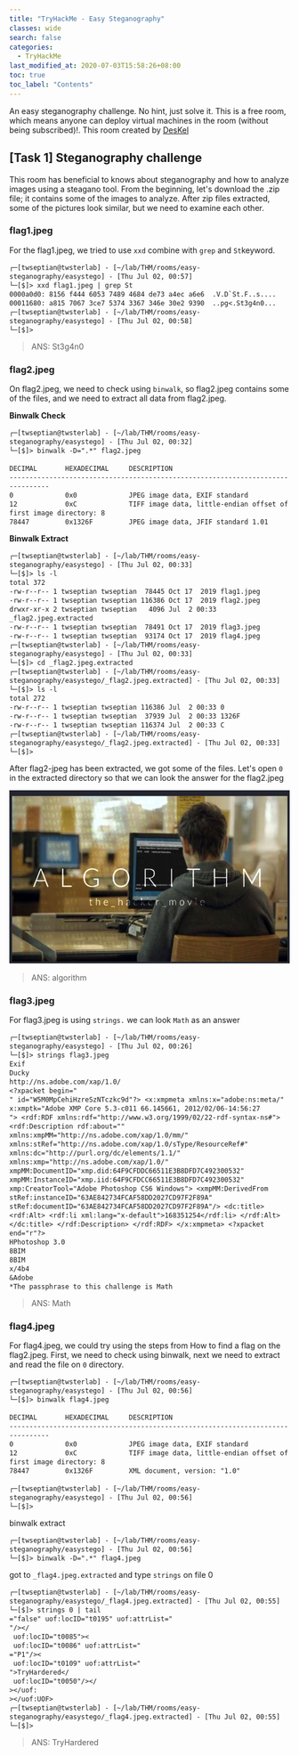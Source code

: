 ```yaml
---
title: "TryHackMe - Easy Steganography"
classes: wide
search: false
categories: 
  - TryHackMe
last_modified_at: 2020-07-03T15:58:26+08:00
toc: true
toc_label: "Contents"
---
```


An easy steganography challenge. No hint, just solve it. This is a free room, which means anyone can deploy virtual machines in the room (without being subscribed)!. 
This room created by [DesKel](https://tryhackme.com/p/DesKel)

## [Task 1] Steganography challenge

This room has beneficial to knows about steganography and how to analyze images using a steagano tool. From the beginning, let's download the .zip file; it contains some of the images to analyze. After zip files extracted, some of the pictures look similar, but we need to examine each other.

### flag1.jpeg

For the flag1.jpeg, we tried to use `xxd` combine with `grep` and `St`keyword.

```shell
┌─[twseptian@twsterlab] - [~/lab/THM/rooms/easy-steganography/easystego] - [Thu Jul 02, 00:57]
└─[$]> xxd flag1.jpeg | grep St
0000a0d0: 8156 f444 6053 7489 4684 de73 a4ec a6e6  .V.D`St.F..s....
00011680: a815 7067 3ce7 5374 3367 346e 30e2 9390  ..pg<.St3g4n0...
┌─[twseptian@twsterlab] - [~/lab/THM/rooms/easy-steganography/easystego] - [Thu Jul 02, 00:58]
└─[$]> 

```
> ANS: St3g4n0

### flag2.jpeg

On flag2.jpeg, we need to check using `binwalk`, so flag2.jpeg contains some of the files, and we need to extract all data from flag2.jpeg.

**Binwalk Check**
```shell
┌─[twseptian@twsterlab] - [~/lab/THM/rooms/easy-steganography/easystego] - [Thu Jul 02, 00:32]
└─[$]> binwalk -D=".*" flag2.jpeg 

DECIMAL       HEXADECIMAL     DESCRIPTION
--------------------------------------------------------------------------------
0             0x0             JPEG image data, EXIF standard
12            0xC             TIFF image data, little-endian offset of first image directory: 8
78447         0x1326F         JPEG image data, JFIF standard 1.01
```

**Binwalk Extract**
```shell
┌─[twseptian@twsterlab] - [~/lab/THM/rooms/easy-steganography/easystego] - [Thu Jul 02, 00:33]
└─[$]> ls -l
total 372
-rw-r--r-- 1 twseptian twseptian  78445 Oct 17  2019 flag1.jpeg
-rw-r--r-- 1 twseptian twseptian 116386 Oct 17  2019 flag2.jpeg
drwxr-xr-x 2 twseptian twseptian   4096 Jul  2 00:33 _flag2.jpeg.extracted
-rw-r--r-- 1 twseptian twseptian  78491 Oct 17  2019 flag3.jpeg
-rw-r--r-- 1 twseptian twseptian  93174 Oct 17  2019 flag4.jpeg
┌─[twseptian@twsterlab] - [~/lab/THM/rooms/easy-steganography/easystego] - [Thu Jul 02, 00:33]
└─[$]> cd _flag2.jpeg.extracted 
┌─[twseptian@twsterlab] - [~/lab/THM/rooms/easy-steganography/easystego/_flag2.jpeg.extracted] - [Thu Jul 02, 00:33]
└─[$]> ls -l
total 272
-rw-r--r-- 1 twseptian twseptian 116386 Jul  2 00:33 0
-rw-r--r-- 1 twseptian twseptian  37939 Jul  2 00:33 1326F
-rw-r--r-- 1 twseptian twseptian 116374 Jul  2 00:33 C
┌─[twseptian@twsterlab] - [~/lab/THM/rooms/easy-steganography/easystego/_flag2.jpeg.extracted] - [Thu Jul 02, 00:33]
└─[$]> 
```
After flag2-jpeg has been extracted, we got some of the files. Let's open `0` in the extracted directory so that we can look the answer for the flag2.jpeg

![flag2-jpeg](/assets/images/thm-easy-steganography/flag2-jpeg.png)

> ANS: algorithm

### flag3.jpeg

For flag3.jpeg is using `strings.` we can look `Math` as an answer 

```shell
┌─[twseptian@twsterlab] - [~/lab/THM/rooms/easy-steganography/easystego] - [Thu Jul 02, 00:26]
└─[$]> strings flag3.jpeg 
Exif
Ducky
http://ns.adobe.com/xap/1.0/
<?xpacket begin="
" id="W5M0MpCehiHzreSzNTczkc9d"?> <x:xmpmeta xmlns:x="adobe:ns:meta/" x:xmptk="Adobe XMP Core 5.3-c011 66.145661, 2012/02/06-14:56:27        "> <rdf:RDF xmlns:rdf="http://www.w3.org/1999/02/22-rdf-syntax-ns#"> <rdf:Description rdf:about="" xmlns:xmpMM="http://ns.adobe.com/xap/1.0/mm/" xmlns:stRef="http://ns.adobe.com/xap/1.0/sType/ResourceRef#" xmlns:dc="http://purl.org/dc/elements/1.1/" xmlns:xmp="http://ns.adobe.com/xap/1.0/" xmpMM:DocumentID="xmp.did:64F9CFDDC66511E3B8DFD7C492300532" xmpMM:InstanceID="xmp.iid:64F9CFDCC66511E3B8DFD7C492300532" xmp:CreatorTool="Adobe Photoshop CS6 Windows"> <xmpMM:DerivedFrom stRef:instanceID="63AE842734FCAF58DD2027CD97F2F89A" stRef:documentID="63AE842734FCAF58DD2027CD97F2F89A"/> <dc:title> <rdf:Alt> <rdf:li xml:lang="x-default">168351254</rdf:li> </rdf:Alt> </dc:title> </rdf:Description> </rdf:RDF> </x:xmpmeta> <?xpacket end="r"?>
HPhotoshop 3.0
8BIM
8BIM
x/4b4
&Adobe
*The passphrase to this challenge is Math
```
> ANS: Math

### flag4.jpeg

For flag4.jpeg, we could try using the steps from How to find a flag on the flag2.jpeg. First, we need to check using binwalk, next we need to extract and read the file on `0` directory.
```shell
┌─[twseptian@twsterlab] - [~/lab/THM/rooms/easy-steganography/easystego] - [Thu Jul 02, 00:56]
└─[$]> binwalk flag4.jpeg 

DECIMAL       HEXADECIMAL     DESCRIPTION
--------------------------------------------------------------------------------
0             0x0             JPEG image data, EXIF standard
12            0xC             TIFF image data, little-endian offset of first image directory: 8
78447         0x1326F         XML document, version: "1.0"

┌─[twseptian@twsterlab] - [~/lab/THM/rooms/easy-steganography/easystego] - [Thu Jul 02, 00:56]
└─[$]> 
```

binwalk extract
```shell
┌─[twseptian@twsterlab] - [~/lab/THM/rooms/easy-steganography/easystego] - [Thu Jul 02, 00:56]
└─[$]> binwalk -D=".*" flag4.jpeg     
```

got to `_flag4.jpeg.extracted` and type `strings` on file 0
```shell
┌─[twseptian@twsterlab] - [~/lab/THM/rooms/easy-steganography/easystego/_flag4.jpeg.extracted] - [Thu Jul 02, 00:55]
└─[$]> strings 0 | tail     
="false" uof:locID="t0195" uof:attrList="
"/></
 uof:locID="t0085"><
 uof:locID="t0086" uof:attrList="
="P1"/><
 uof:locID="t0109" uof:attrList="
">TryHardered</
 uof:locID="t0050"/></
></uof:
></uof:UOF>
┌─[twseptian@twsterlab] - [~/lab/THM/rooms/easy-steganography/easystego/_flag4.jpeg.extracted] - [Thu Jul 02, 00:55]
└─[$]>
```
> ANS: TryHardered
